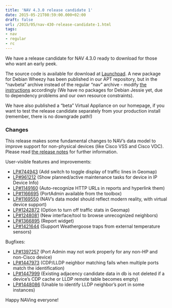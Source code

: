 ```yaml
---
title: 'NAV 4.3.0 release candidate 1'
date: 2015-05-21T08:59:00.000+02:00
draft: false
url: /2015/05/nav-430-release-candidate-1.html
tags: 
- nav
- regular
- rc
---
```


We have a release candidate for NAV 4.3.0 ready to download for those who want an early peek.

The source code is available for download at [Launchpad](https://launchpad.net/nav/4.3/4.3.0). A new package for Debian Wheezy has been published in our APT repository, but in the “navbeta” archive instead of the regular “nav” archive - modify [the instructions](https://nav.uninett.no/wiki/nav_on_debian) accordingly (We have no packages for Debian Jessie yet, due to dependency problems and our own resource constraints).

We have also published a “beta” Virtual Appliance on our homepage, if you want to test the release candidate separately from your production install (remember, there is no downgrade path!)

### Changes

This release makes some fundamental changes to NAV’s data model to improve support for non-physical devices (like Cisco VSS and Cisco VDC). Please read [the release notes](https://nav.uninett.no/doc/4.3/release-notes.html#nav-4-3) for further information.

User-visible features and improvements:

*   [LP#744943](https://bugs.launchpad.net/nav/+bug/744943/) (Add switch to toggle display of traffic lines in Geomap)
*   [LP#961212](https://bugs.launchpad.net/nav/+bug/961212/) (Show planned/active maintenance tasks for device in IP Device Info)
*   [LP#1149160](https://bugs.launchpad.net/nav/+bug/1149160/) (Auto-recognize HTTP URLs in reports and hyperlink them)
*   [LP#1166695](https://bugs.launchpad.net/nav/+bug/1166695/) (PortAdmin available from the toolbox)
*   [LP#1169550](https://bugs.launchpad.net/nav/+bug/1169550/) (NAV’s data model should reflect modern reality, with virtual device support)
*   [LP#1242872](https://bugs.launchpad.net/nav/+bug/1242872/) (Option to turn off traffic stats in Geomap)
*   [LP#1248081](https://bugs.launchpad.net/nav/+bug/1248081/) (New interface/tool to browse unrecognized neighbors)
*   [LP#1366895](https://bugs.launchpad.net/nav/+bug/1366895/) (Report widget)
*   [LP#1421644](https://bugs.launchpad.net/nav/+bug/1421644/) (Support Weathergoose traps from external temperature sensors)

Bugfixes:

*   [LP#1397257](https://bugs.launchpad.net/nav/+bug/1397257/) (Port Admin may not work properly for any non-HP and non-Cisco device)
*   [LP#1447973](https://bugs.launchpad.net/nav/+bug/1447973/) (CDP/LLDP neighbor matching fails when multiple ports match the identification)
*   [LP#1447999](https://bugs.launchpad.net/nav/+bug/1447999/) (Existing adjacency candidate data in db is not deleted if a device’s CDP cache or LLDP remote table becomes empty)
*   [LP#1448086](https://bugs.launchpad.net/nav/+bug/1448086/) (Unable to identify LLDP neighbor’s port in some instances)

Happy NAVing everyone!